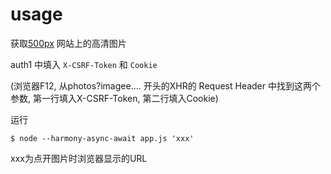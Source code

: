 # usage

获取[500px](https://500px.com) 网站上的高清图片

auth1 中填入 `X-CSRF-Token` 和 `Cookie`

(浏览器F12, 从photos?imagee.... 开头的XHR的 Request Header 中找到这两个参数, 第一行填入X-CSRF-Token, 第二行填入Cookie)

运行

`$ node --harmony-async-await app.js 'xxx'`

xxx为点开图片时浏览器显示的URL

